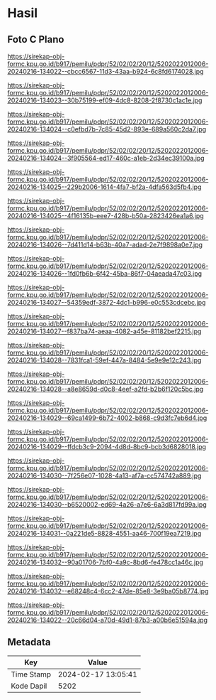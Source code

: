 # Hasil

## Foto C Plano

https://sirekap-obj-formc.kpu.go.id/b917/pemilu/pdpr/52/02/02/20/12/5202022012006-20240216-134022--cbcc6567-11d3-43aa-b924-6c8fd6174028.jpg

https://sirekap-obj-formc.kpu.go.id/b917/pemilu/pdpr/52/02/02/20/12/5202022012006-20240216-134023--30b75199-ef09-4dc8-8208-2f8730c1ac1e.jpg

https://sirekap-obj-formc.kpu.go.id/b917/pemilu/pdpr/52/02/02/20/12/5202022012006-20240216-134024--c0efbd7b-7c85-45d2-893e-689a560c2da7.jpg

https://sirekap-obj-formc.kpu.go.id/b917/pemilu/pdpr/52/02/02/20/12/5202022012006-20240216-134024--3f905564-ed17-460c-a1eb-2d34ec39100a.jpg

https://sirekap-obj-formc.kpu.go.id/b917/pemilu/pdpr/52/02/02/20/12/5202022012006-20240216-134025--229b2006-1614-4fa7-bf2a-4dfa563d5fb4.jpg

https://sirekap-obj-formc.kpu.go.id/b917/pemilu/pdpr/52/02/02/20/12/5202022012006-20240216-134025--4f16135b-eee7-428b-b50a-2823426ea1a6.jpg

https://sirekap-obj-formc.kpu.go.id/b917/pemilu/pdpr/52/02/02/20/12/5202022012006-20240216-134026--7d411d14-b63b-40a7-adad-2e7f9898a0e7.jpg

https://sirekap-obj-formc.kpu.go.id/b917/pemilu/pdpr/52/02/02/20/12/5202022012006-20240216-134026--1fd0fb6b-6f42-45ba-86f7-04aeada47c03.jpg

https://sirekap-obj-formc.kpu.go.id/b917/pemilu/pdpr/52/02/02/20/12/5202022012006-20240216-134027--54359edf-3872-4dc1-b996-e0c553cdcebc.jpg

https://sirekap-obj-formc.kpu.go.id/b917/pemilu/pdpr/52/02/02/20/12/5202022012006-20240216-134027--f837ba74-aeaa-4082-a45e-81182bef2215.jpg

https://sirekap-obj-formc.kpu.go.id/b917/pemilu/pdpr/52/02/02/20/12/5202022012006-20240216-134028--7831fca1-59ef-447a-8484-5e9e9e12c243.jpg

https://sirekap-obj-formc.kpu.go.id/b917/pemilu/pdpr/52/02/02/20/12/5202022012006-20240216-134028--a8e8659d-d0c8-4eef-a2fd-b2b6f120c5bc.jpg

https://sirekap-obj-formc.kpu.go.id/b917/pemilu/pdpr/52/02/02/20/12/5202022012006-20240216-134029--69ca1499-6b72-4002-b868-c9d3fc7eb6d4.jpg

https://sirekap-obj-formc.kpu.go.id/b917/pemilu/pdpr/52/02/02/20/12/5202022012006-20240216-134029--ffdcb3c9-2094-4d8d-8bc9-bcb3d6828018.jpg

https://sirekap-obj-formc.kpu.go.id/b917/pemilu/pdpr/52/02/02/20/12/5202022012006-20240216-134030--7f256e07-1028-4a13-af7a-cc574742a889.jpg

https://sirekap-obj-formc.kpu.go.id/b917/pemilu/pdpr/52/02/02/20/12/5202022012006-20240216-134030--b6520002-ed69-4a26-a7e6-6a3d817fd99a.jpg

https://sirekap-obj-formc.kpu.go.id/b917/pemilu/pdpr/52/02/02/20/12/5202022012006-20240216-134031--0a221de5-8828-4551-aa46-700f19ea7219.jpg

https://sirekap-obj-formc.kpu.go.id/b917/pemilu/pdpr/52/02/02/20/12/5202022012006-20240216-134032--90a01706-7bf0-4a9c-8bd6-fe478cc1a46c.jpg

https://sirekap-obj-formc.kpu.go.id/b917/pemilu/pdpr/52/02/02/20/12/5202022012006-20240216-134032--e68248c4-6cc2-47de-85e8-3e9ba05b8774.jpg

https://sirekap-obj-formc.kpu.go.id/b917/pemilu/pdpr/52/02/02/20/12/5202022012006-20240216-134022--20c66d04-a70d-49d1-87b3-a00b6e51594a.jpg


## Metadata

| Key        | Value               |
| ---------- | ------------------- |
| Time Stamp | 2024-02-17 13:05:41 |
| Kode Dapil | 5202                |




